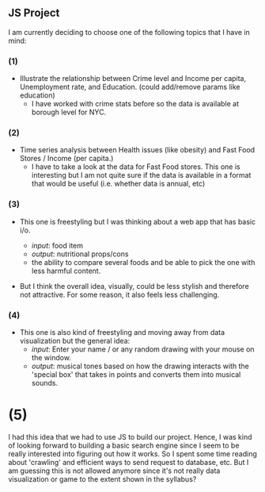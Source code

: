 ## JS Project

I am currently deciding to choose one of the following topics that I have in mind: 

### (1) 
+  Illustrate the relationship between Crime level and Income per capita, Unemployment rate, and Education. (could add/remove params like education)
    - I have worked with crime stats before so the data is available at borough level for NYC. 

### (2) 
+  Time series analysis between Health issues (like obesity) and Fast Food Stores / Income (per capita.)
    - I have to take a look at the data for Fast Food stores. This one is interesting but I am not quite sure if the data is available in a format that would be useful (i.e. whether data is annual, etc)

### (3)
+  This one is freestyling but I was thinking about a web app that has basic i/o. 
    - *input*: food item
    - *output*: nutritional props/cons
    - the ability to compare several foods and be able to pick the one with less harmful content.

+  But I think the overall idea, visually, could be less stylish and therefore not attractive. For some reason, it also feels less challenging.

### (4)

+  This one is also kind of freestyling and moving away from data visualization but the general idea: 
    - *input*: Enter your name / or any random drawing with your mouse on the window. 
    - *output*: musical tones based on how the drawing interacts with the 'special box' that takes in points and converts them into musical sounds.

# (5)

I had this idea that we had to use JS to build our project.
Hence, I was kind of looking forward to building a basic search engine since
I seem to be really interested into figuring out how it works. So I spent 
some time reading about 'crawling' and efficient ways to send request to database, etc. 
But I am guessing this is not allowed anymore since it's not really data visualization 
or game to the extent shown in the syllabus?